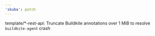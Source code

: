 ```yaml
---
'skuba': patch
---
```


template/\*-rest-api: Truncate Buildkite annotations over 1 MiB to resolve `buildkite-agent` crash
